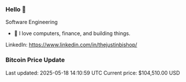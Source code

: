### Hello 🤙  

Software Engineering

- 🔭 I love computers, finance, and building things.
  
LinkedIn: https://www.linkedin.com/in/thejustinbishop/  































































































































































































































































### Bitcoin Price Update
Last updated: 2025-05-18 14:10:59 UTC
Current price: $104,510.00 USD
